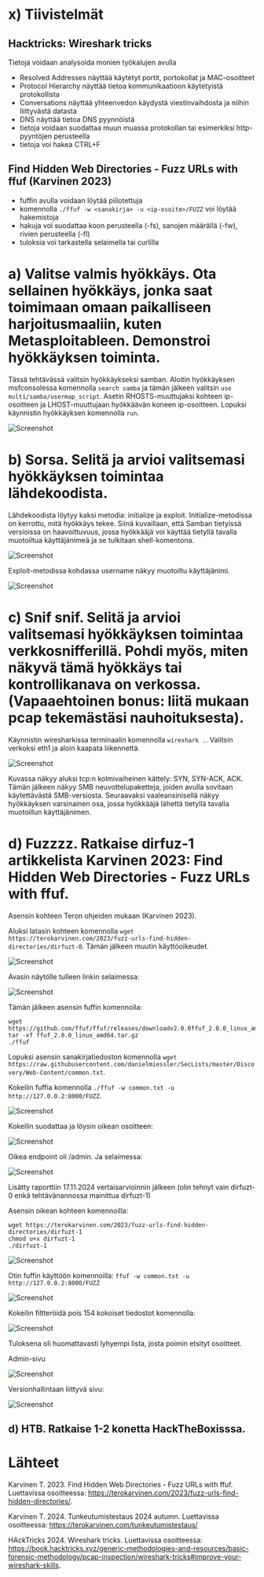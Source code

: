 # x) Tiivistelmät

## Hacktricks: Wireshark tricks

Tietoja voidaan analysoida monien työkalujen avulla

 - Resolved Addresses näyttää käytetyt portit, portokollat ja MAC-osoitteet
 - Protocol Hierarchy näyttää tietoa kommunikaatioon käytetyistä protokollista
 - Conversations näyttää yhteenvedon käydystä viestinvaihdosta ja niihin liittyvästä datasta
 - DNS näyttää tietoa DNS pyynnöistä
- tietoja voidaan suodattaa muun muassa protokollan tai esimerkiksi http-pyyntöjen perusteella
- tietoja voi hakea CTRL+F


## Find Hidden Web Directories - Fuzz URLs with ffuf (Karvinen 2023)

- fuffin avulla voidaan löytää piilotettuja 
- komennolla `./ffuf -w <sanakirja> -u <ip-osoite>/FUZZ` voi löytää hakemistoja
- hakuja voi suodattaa koon perusteella (-fs), sanojen määrällä (-fw), rivien perusteella (-fl)
- tuloksia voi tarkastella selaimella tai curlilla

# a) Valitse valmis hyökkäys. Ota sellainen hyökkäys, jonka saat toimimaan omaan paikalliseen harjoitusmaaliin, kuten Metasploitableen. Demonstroi hyökkäyksen toiminta.

Tässä tehtävässä valitsin hyökkäykseksi samban. Aloitin hyökkäyksen msfconsolessa komennolla `search samba` ja tämän jälkeen valitsin `use multi/samba/usermap_script`. Asetin RHOSTS-muuttujaksi kohteen ip-osoitteen ja LHOST-muuttujaan hyökkäävän koneen ip-osoitteen. Lopuksi käynnistin hyökkäyksen komennolla `run`. 

![Screenshot](https://github.com/user-attachments/assets/46b6b478-aaa5-4414-a231-7ecfa06b1abc)


# b) Sorsa. Selitä ja arvioi valitsemasi hyökkäyksen toimintaa lähdekoodista.

Lähdekoodista löytyy kaksi metodia: initialize ja exploit. Initialize-metodissa on kerrottu, mitä hyökkäys tekee. Siinä kuvaillaan, että Samban tietyissä versioissa on haavoittuvuus, jossa hyökkääjä voi käyttää tietyllä tavalla muotoiltua käyttäjänimeä ja se tulkitaan shell-komentona.

![Screenshot](https://github.com/user-attachments/assets/9d45dfea-ff85-4f93-904e-e778a605c932)

Exploit-metodissa kohdassa username näkyy muotoiltu käyttäjänimi.

![Screenshot](https://github.com/user-attachments/assets/432aa3f1-0c9f-443b-ae28-68503b3b2549)


# c) Snif snif. Selitä ja arvioi valitsemasi hyökkäyksen toimintaa verkkosnifferillä. Pohdi myös, miten näkyvä tämä hyökkäys tai kontrollikanava on verkossa. (Vapaaehtoinen bonus: liitä mukaan pcap tekemästäsi nauhoituksesta).

Käynnistin wiresharkissa terminaalin komennolla `wireshark .`. Valitsin verkoksi eth1 ja aloin kaapata liikennettä. 

![Screenshot](https://github.com/user-attachments/assets/c2be2492-1dee-4fff-a31f-926580660f5d)

Kuvassa näkyy aluksi tcp:n kolmivaiheinen kättely: SYN, SYN-ACK, ACK. Tämän jälkeen näkyy SMB neuvottelupaketteja, joiden avulla sovitaan käytettävästä SMB-versiosta. Seuraavaksi vaaleansinisellä näkyy hyökkäyksen varsinainen osa, jossa hyökkääjä lähettä tietyllä tavalla muotoillun käyttäjänimen.


# d) Fuzzzz. Ratkaise dirfuz-1 artikkelista Karvinen 2023: Find Hidden Web Directories - Fuzz URLs with ffuf.

Asensin kohteen  Teron ohjeiden mukaan (Karvinen 2023). 

Aluksi latasin kohteen komennolla `wget https://terokarvinen.com/2023/fuzz-urls-find-hidden-directories/dirfuzt-0`. Tämän jälkeen muutin käyttöoikeudet.

![Screenshot](https://github.com/user-attachments/assets/910bdf45-cf79-4876-9862-d05b436bd654)

Avasin näytölle tulleen linkin selaimessa:

![Screenshot](https://github.com/user-attachments/assets/5f8c3c75-a97e-4b79-ab7a-8af746999a80)

Tämän jälkeen asensin fuffin komennolla:

    wget https://github.com/ffuf/ffuf/releases/downloadv2.0.0ffuf_2.0.0_linux_amd64.tar.gz
    tar -xf ffuf_2.0.0_linux_amd64.tar.gz
    ./ffuf

Lopuksi asensin sanakirjatiedoston komennolla `wget https://raw.githubusercontent.com/danielmiessler/SecLists/master/Discovery/Web-Content/common.txt`.

Kokeilin fuffia komennolla `./ffuf -w common.txt -u http://127.0.0.2:8000/FUZZ`. 

![Screenshot](https://github.com/user-attachments/assets/2ed499c6-974c-4667-8e7f-51a84efd153a)

Kokeilin suodattaa ja löysin oikean osoitteen:

![Screenshot](https://github.com/user-attachments/assets/81136c20-faf0-4975-a53a-0d2944ec1e48)

Oikea endpoint oli /admin. Ja selaimessa: 

![Screenshot](https://github.com/user-attachments/assets/c2dfda64-c03d-4c5a-9e1f-024d5b40e28f)

Lisätty raporttiin 17.11.2024 vertaisarvioinnin jälkeen (olin tehnyt vain dirfuzt-0 enkä tehtävänannossa mainittua dirfuzt-1)

Asensin oikean kohteen komennoilla: 

    wget https://terokarvinen.com/2023/fuzz-urls-find-hidden-directories/dirfuzt-1
    chmod u+x dirfuzt-1
    ./dirfuzt-1

![Screenshot](https://github.com/user-attachments/assets/cd6c37ef-ac6a-443f-9f82-6af7273b1ceb)

Otin fuffin käyttöön komennoilla: `ffuf -w common.txt -u http://127.0.0.2:8000/FUZZ`

![Screenshot](https://github.com/user-attachments/assets/48e31b14-77f7-40a9-b46d-03ce8d69b468)


Kokeilin filtteröidä pois 154 kokoiset tiedostot komennolla: 


![Screenshot](https://github.com/user-attachments/assets/c4f532e1-64e3-4124-a0f9-c5b375702c5b)

Tuloksena oli huomattavasti lyhyempi lista, josta poimin etsityt osoitteet.

Admin-sivu

![Screenshot](https://github.com/user-attachments/assets/376c22bf-60f0-488f-8a25-ab4eba4a6471)

Versionhallintaan liittyvä sivu:

![Screenshot](https://github.com/user-attachments/assets/d1b23455-ff6e-4787-94b3-d30bf52010ca)




## d) HTB. Ratkaise 1-2 konetta HackTheBoxisssa.



# Lähteet

Karvinen T. 2023. Find Hidden Web Directories - Fuzz URLs with ffuf. Luettavissa osoitteessa: https://terokarvinen.com/2023/fuzz-urls-find-hidden-directories/. 

Karvinen T. 2024. Tunkeutumistestaus 2024 autumn. Luettavissa osoitteessa: https://terokarvinen.com/tunkeutumistestaus/

HAckTricks 2024. Wireshark tricks. Luettavissa osoitteessa: https://book.hacktricks.xyz/generic-methodologies-and-resources/basic-forensic-methodology/pcap-inspection/wireshark-tricks#improve-your-wireshark-skills. 
